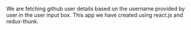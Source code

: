 We are fetching github user details based on the username provided by user in the user input box. This app we have created using react.js and redux-thunk.
